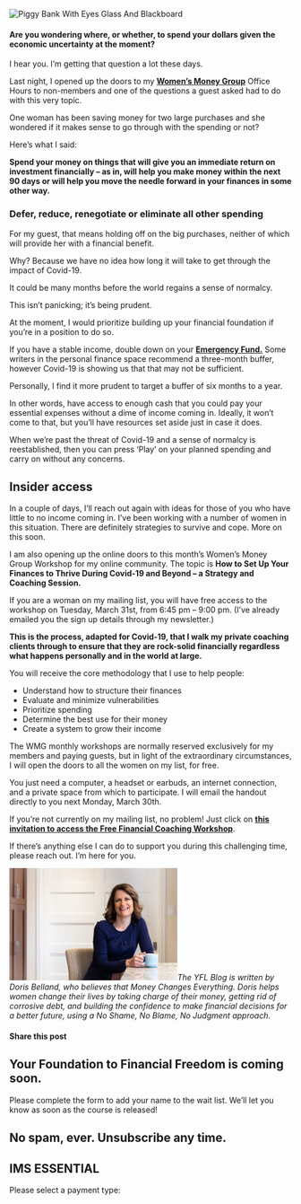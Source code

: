 ![Piggy Bank With Eyes Glass And Blackboard](https://yourfinanciallaunchpad.com/wp-content/uploads/elementor/thumbs/save-or-spend-iStock-915463100-for-blog-post-qdc6cnxt0dgvd1q50bo5tdi1fz68bk0t8wtuk2dwnc.jpg "Piggy Bank With Eyes Glass And Blackboard")

#### Are you wondering where, or whether, to spend your dollars given the economic uncertainty at the moment?

I hear you. I’m getting that question a lot these days.

Last night, I opened up the doors to my **[Women’s Money Group](https://yflmainprod.wpengine.com/womens-money-group/)** Office Hours to non-members and one of the questions a guest asked had to do with this very topic.

One woman has been saving money for two large purchases and she wondered if it makes sense to go through with the spending or not?

Here’s what I said:

**Spend your money on things that will give you an immediate return on investment financially – as in, will help you make money within the next 90 days or will help you move the needle forward in your finances in some other way.**

### Defer, reduce, renegotiate or eliminate all other spending

For my guest, that means holding off on the big purchases, neither of which will provide her with a financial benefit.

Why? Because we have no idea how long it will take to get through the impact of Covid-19.

It could be many months before the world regains a sense of normalcy.

This isn’t panicking; it’s being prudent.

At the moment, I would prioritize building up your financial foundation if you’re in a position to do so.

If you have a stable income, double down on your **[Emergency Fund.](https://yflmainprod.wpengine.com/2018/07/rethinking-emergency-funds/)** Some writers in the personal finance space recommend a three-month buffer, however Covid-19 is showing us that that may not be sufficient.

Personally, I find it more prudent to target a buffer of six months to a year.

In other words, have access to enough cash that you could pay your essential expenses without a dime of income coming in. Ideally, it won’t come to that, but you’ll have resources set aside just in case it does.

When we’re past the threat of Covid-19 and a sense of normalcy is reestablished, then you can press ‘Play’ on your planned spending and carry on without any concerns.

## Insider access

In a couple of days, I’ll reach out again with ideas for those of you who have little to no income coming in. I’ve been working with a number of women in this situation. There are definitely strategies to survive and cope. More on this soon.

I am also opening up the online doors to this month’s Women’s Money Group Workshop for my online community. The topic is **How to Set Up Your Finances to Thrive During Covid-19 and Beyond – a Strategy and Coaching Session.**

If you are a woman on my mailing list, you will have free access to the workshop on Tuesday, March 31st, from 6:45 pm – 9:00 pm. (I’ve already emailed you the sign up details through my newsletter.)

**This is the process, adapted for Covid-19, that I walk my private coaching clients through to ensure that they are rock-solid financially regardless what happens personally and in the world at large.**

You will receive the core methodology that I use to help people:

- Understand how to structure their finances
- Evaluate and minimize vulnerabilities
- Prioritize spending
- Determine the best use for their money
- Create a system to grow their income

The WMG monthly workshops are normally reserved exclusively for my members and paying guests, but in light of the extraordinary circumstances, I will open the doors to all the women on my list, for free.

You just need a computer, a headset or earbuds, an internet connection, and a private space from which to participate. I will email the handout directly to you next Monday, March 30th.

If you’re not currently on my mailing list, no problem! Just click on **[this invitation to access the Free Financial Coaching Workshop](https://financialcoachingworkshop.yourfinanciallaunchpad.com/freefinancialcoachingworkshop)**.

If there’s anything else I can do to support you during this challenging time, please reach out. I’m here for you.

![](attachments/YFLportrait2020-6686-300x200.jpg)*The YFL Blog is written by Doris Belland, who believes that Money Changes Everything. Doris helps women change their lives by taking charge of their money, getting rid of corrosive debt, and building the confidence to make financial decisions for a better future, using a No Shame, No Blame, No Judgment approach.*

#### Share this post

## Your Foundation to Financial Freedom is coming soon.

Please complete the form to add your name to the wait list. We’ll let you know as soon as the course is released!

## No spam, ever. Unsubscribe any time.

## IMS ESSENTIAL

Please select a payment type: